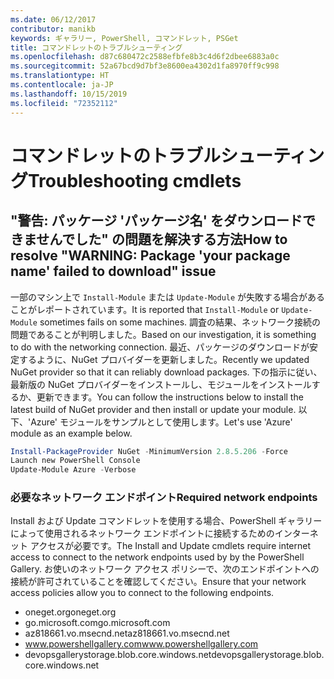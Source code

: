 ```yaml
---
ms.date: 06/12/2017
contributor: manikb
keywords: ギャラリー, PowerShell, コマンドレット, PSGet
title: コマンドレットのトラブルシューティング
ms.openlocfilehash: d87c680472c2588efbfe8b3c4d6f2dbee6883a0c
ms.sourcegitcommit: 52a67bcd9d7bf3e8600ea4302d1fa8970ff9c998
ms.translationtype: HT
ms.contentlocale: ja-JP
ms.lasthandoff: 10/15/2019
ms.locfileid: "72352112"
---
```

# <a name="troubleshooting-cmdlets"></a><span data-ttu-id="f2fe2-103">コマンドレットのトラブルシューティング</span><span class="sxs-lookup"><span data-stu-id="f2fe2-103">Troubleshooting cmdlets</span></span>

## <a name="how-to-resolve-warning-package-your-package-name-failed-to-download-issue"></a><span data-ttu-id="f2fe2-104">"警告: パッケージ 'パッケージ名' をダウンロードできませんでした" の問題を解決する方法</span><span class="sxs-lookup"><span data-stu-id="f2fe2-104">How to resolve "WARNING: Package 'your package name' failed to download" issue</span></span>

<span data-ttu-id="f2fe2-105">一部のマシン上で `Install-Module` または `Update-Module` が失敗する場合があることがレポートされています。</span><span class="sxs-lookup"><span data-stu-id="f2fe2-105">It is reported that `Install-Module` or `Update-Module` sometimes fails on some machines.</span></span> <span data-ttu-id="f2fe2-106">調査の結果、ネットワーク接続の問題であることが判明しました。</span><span class="sxs-lookup"><span data-stu-id="f2fe2-106">Based on our investigation, it is something to do with the networking connection.</span></span> <span data-ttu-id="f2fe2-107">最近、パッケージのダウンロードが安定するように、NuGet プロバイダーを更新しました。</span><span class="sxs-lookup"><span data-stu-id="f2fe2-107">Recently we updated NuGet provider so that it can reliably download packages.</span></span> <span data-ttu-id="f2fe2-108">下の指示に従い、最新版の NuGet プロバイダーをインストールし、モジュールをインストールするか、更新できます。</span><span class="sxs-lookup"><span data-stu-id="f2fe2-108">You can follow the instructions below to install the latest build of NuGet provider and then install or update your module.</span></span> <span data-ttu-id="f2fe2-109">以下、'Azure' モジュールをサンプルとして使用します。</span><span class="sxs-lookup"><span data-stu-id="f2fe2-109">Let's use 'Azure' module as an example below.</span></span>

```powershell
Install-PackageProvider NuGet -MinimumVersion 2.8.5.206 -Force
Launch new PowerShell Console
Update-Module Azure -Verbose
```

### <a name="required-network-endpoints"></a><span data-ttu-id="f2fe2-110">必要なネットワーク エンドポイント</span><span class="sxs-lookup"><span data-stu-id="f2fe2-110">Required network endpoints</span></span>

<span data-ttu-id="f2fe2-111">Install および Update コマンドレットを使用する場合、PowerShell ギャラリーによって使用されるネットワーク エンドポイントに接続するためのインターネット アクセスが必要です。</span><span class="sxs-lookup"><span data-stu-id="f2fe2-111">The Install and Update cmdlets require internet access to connect to the network endpoints used by by the PowerShell Gallery.</span></span> <span data-ttu-id="f2fe2-112">お使いのネットワーク アクセス ポリシーで、次のエンドポイントへの接続が許可されていることを確認してください。</span><span class="sxs-lookup"><span data-stu-id="f2fe2-112">Ensure that your network access policies allow you to connect to the following endpoints.</span></span>

- <span data-ttu-id="f2fe2-113">oneget.org</span><span class="sxs-lookup"><span data-stu-id="f2fe2-113">oneget.org</span></span>
- <span data-ttu-id="f2fe2-114">go.microsoft.com</span><span class="sxs-lookup"><span data-stu-id="f2fe2-114">go.microsoft.com</span></span>
- <span data-ttu-id="f2fe2-115">az818661.vo.msecnd.net</span><span class="sxs-lookup"><span data-stu-id="f2fe2-115">az818661.vo.msecnd.net</span></span>
- <span data-ttu-id="f2fe2-116">www.powershellgallery.com</span><span class="sxs-lookup"><span data-stu-id="f2fe2-116">www.powershellgallery.com</span></span>
- <span data-ttu-id="f2fe2-117">devopsgallerystorage.blob.core.windows.net</span><span class="sxs-lookup"><span data-stu-id="f2fe2-117">devopsgallerystorage.blob.core.windows.net</span></span>
